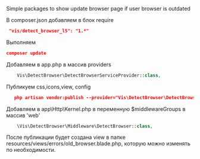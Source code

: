 Simple packages to show update browser page if user browser is outdated

В composer.json добавляем в блок require
```json
 "vis/detect_browser_l5": "1.*"
```

Выполняем
```json
composer update
```

Добавляем в app.php в массив providers
```php
    Vis\DetectBrowser\DetectBrowserServiceProvider::class,
```

Публикуем css,icons,view, config
```json
   php artisan vendor:publish --provider="Vis\DetectBrowser\DetectBrowserServiceProvider"
```

Добавляем в app\Http\Kernel.php в переменную $middlewareGroups в массив 'web'
```php
    \Vis\DetectBrowser\Middleware\DetectBrowser::class,
```

После публикации будет создана view в папке resources/views/errors/old_browser.blade.php, которую можно изменять по необходимости.